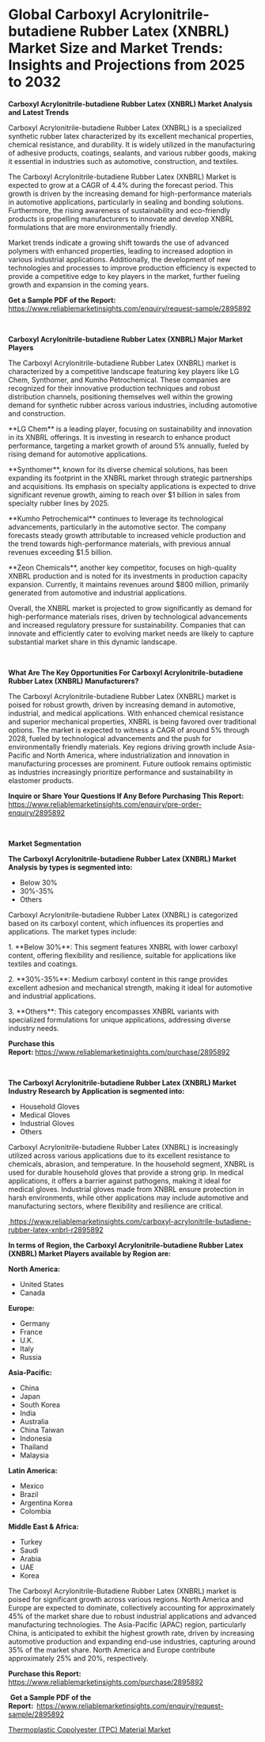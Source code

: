 <p><h1>Global Carboxyl Acrylonitrile-butadiene Rubber Latex (XNBRL) Market Size and Market Trends: Insights and Projections from 2025 to 2032</h1></p><p><strong>Carboxyl Acrylonitrile-butadiene Rubber Latex (XNBRL) Market Analysis and Latest Trends</strong></p>
<p><p>Carboxyl Acrylonitrile-butadiene Rubber Latex (XNBRL) is a specialized synthetic rubber latex characterized by its excellent mechanical properties, chemical resistance, and durability. It is widely utilized in the manufacturing of adhesive products, coatings, sealants, and various rubber goods, making it essential in industries such as automotive, construction, and textiles.</p><p>The Carboxyl Acrylonitrile-butadiene Rubber Latex (XNBRL) Market is expected to grow at a CAGR of 4.4% during the forecast period. This growth is driven by the increasing demand for high-performance materials in automotive applications, particularly in sealing and bonding solutions. Furthermore, the rising awareness of sustainability and eco-friendly products is propelling manufacturers to innovate and develop XNBRL formulations that are more environmentally friendly. </p><p>Market trends indicate a growing shift towards the use of advanced polymers with enhanced properties, leading to increased adoption in various industrial applications. Additionally, the development of new technologies and processes to improve production efficiency is expected to provide a competitive edge to key players in the market, further fueling growth and expansion in the coming years.</p></p>
<p><strong>Get a Sample PDF of the Report:&nbsp;</strong> <a href="https://www.reliablemarketinsights.com/enquiry/request-sample/2895892?utm_campaign=2868&utm_medium=2&utm_source=Github&utm_content=ia&utm_term=15032025&utm_id=carboxyl-acrylonitrile-butadiene-rubber-latex-xnbrl">https://www.reliablemarketinsights.com/enquiry/request-sample/2895892</a></p>
<p>&nbsp;</p>
<p><strong>Carboxyl Acrylonitrile-butadiene Rubber Latex (XNBRL) Major Market Players</strong></p>
<p><p>The Carboxyl Acrylonitrile-butadiene Rubber Latex (XNBRL) market is characterized by a competitive landscape featuring key players like LG Chem, Synthomer, and Kumho Petrochemical. These companies are recognized for their innovative production techniques and robust distribution channels, positioning themselves well within the growing demand for synthetic rubber across various industries, including automotive and construction.</p><p>**LG Chem** is a leading player, focusing on sustainability and innovation in its XNBRL offerings. It is investing in research to enhance product performance, targeting a market growth of around 5% annually, fueled by rising demand for automotive applications.</p><p>**Synthomer**, known for its diverse chemical solutions, has been expanding its footprint in the XNBRL market through strategic partnerships and acquisitions. Its emphasis on specialty applications is expected to drive significant revenue growth, aiming to reach over $1 billion in sales from specialty rubber lines by 2025.</p><p>**Kumho Petrochemical** continues to leverage its technological advancements, particularly in the automotive sector. The company forecasts steady growth attributable to increased vehicle production and the trend towards high-performance materials, with previous annual revenues exceeding $1.5 billion.</p><p>**Zeon Chemicals**, another key competitor, focuses on high-quality XNBRL production and is noted for its investments in production capacity expansion. Currently, it maintains revenues around $800 million, primarily generated from automotive and industrial applications.</p><p>Overall, the XNBRL market is projected to grow significantly as demand for high-performance materials rises, driven by technological advancements and increased regulatory pressure for sustainability. Companies that can innovate and efficiently cater to evolving market needs are likely to capture substantial market share in this dynamic landscape.</p></p>
<p>&nbsp;</p>
<p><strong>What Are The Key Opportunities For Carboxyl Acrylonitrile-butadiene Rubber Latex (XNBRL) Manufacturers?</strong></p>
<p><p>The Carboxyl Acrylonitrile-butadiene Rubber Latex (XNBRL) market is poised for robust growth, driven by increasing demand in automotive, industrial, and medical applications. With enhanced chemical resistance and superior mechanical properties, XNBRL is being favored over traditional options. The market is expected to witness a CAGR of around 5% through 2028, fueled by technological advancements and the push for environmentally friendly materials. Key regions driving growth include Asia-Pacific and North America, where industrialization and innovation in manufacturing processes are prominent. Future outlook remains optimistic as industries increasingly prioritize performance and sustainability in elastomer products.</p></p>
<p><strong>Inquire or Share Your Questions If Any Before Purchasing This Report:</strong> <a href="https://www.reliablemarketinsights.com/enquiry/pre-order-enquiry/2895892?utm_campaign=2868&utm_medium=2&utm_source=Github&utm_content=ia&utm_term=15032025&utm_id=carboxyl-acrylonitrile-butadiene-rubber-latex-xnbrl">https://www.reliablemarketinsights.com/enquiry/pre-order-enquiry/2895892</a></p>
<p>&nbsp;</p>
<p><strong>Market Segmentation</strong></p>
<p><strong>The Carboxyl Acrylonitrile-butadiene Rubber Latex (XNBRL) Market Analysis by types is segmented into:</strong></p>
<p><ul><li>Below 30%</li><li>30%-35%</li><li>Others</li></ul></p>
<p><p>Carboxyl Acrylonitrile-butadiene Rubber Latex (XNBRL) is categorized based on its carboxyl content, which influences its properties and applications. The market types include:</p><p>1. **Below 30%**: This segment features XNBRL with lower carboxyl content, offering flexibility and resilience, suitable for applications like textiles and coatings.</p><p>   </p><p>2. **30%-35%**: Medium carboxyl content in this range provides excellent adhesion and mechanical strength, making it ideal for automotive and industrial applications.</p><p>   </p><p>3. **Others**: This category encompasses XNBRL variants with specialized formulations for unique applications, addressing diverse industry needs.</p></p>
<p><strong>Purchase this Report:&nbsp;</strong><a href="https://www.reliablemarketinsights.com/purchase/2895892?utm_campaign=2868&utm_medium=2&utm_source=Github&utm_content=ia&utm_term=15032025&utm_id=carboxyl-acrylonitrile-butadiene-rubber-latex-xnbrl">https://www.reliablemarketinsights.com/purchase/2895892</a></p>
<p>&nbsp;</p>
<p><strong>The Carboxyl Acrylonitrile-butadiene Rubber Latex (XNBRL) Market Industry Research by Application is segmented into:</strong></p>
<p><ul><li>Household Gloves</li><li>Medical Gloves</li><li>Industrial Gloves</li><li>Others</li></ul></p>
<p><p>Carboxyl Acrylonitrile-butadiene Rubber Latex (XNBRL) is increasingly utilized across various applications due to its excellent resistance to chemicals, abrasion, and temperature. In the household segment, XNBRL is used for durable household gloves that provide a strong grip. In medical applications, it offers a barrier against pathogens, making it ideal for medical gloves. Industrial gloves made from XNBRL ensure protection in harsh environments, while other applications may include automotive and manufacturing sectors, where flexibility and resilience are critical.</p></p>
<p><a href="https://www.reliablemarketinsights.com/carboxyl-acrylonitrile-butadiene-rubber-latex-xnbrl-r2895892?utm_campaign=2868&utm_medium=2&utm_source=Github&utm_content=ia&utm_term=15032025&utm_id=carboxyl-acrylonitrile-butadiene-rubber-latex-xnbrl">&nbsp;https://www.reliablemarketinsights.com/carboxyl-acrylonitrile-butadiene-rubber-latex-xnbrl-r2895892</a></p>
<p><strong>In terms of Region, the Carboxyl Acrylonitrile-butadiene Rubber Latex (XNBRL) Market Players available by Region are:</strong></p>
<p>
    <p> <strong> North America: </strong>
        <ul>
            <li>United States</li>
            <li>Canada</li>
        </ul>
        </p> 
    <p> <strong> Europe: </strong>
        <ul>
            <li>Germany</li>
            <li>France</li>
            <li>U.K.</li>
            <li>Italy</li>
            <li>Russia</li>
        </ul>
        </p> 
    <p> <strong> Asia-Pacific: </strong>
        <ul>
            <li>China</li>
            <li>Japan</li>
            <li>South Korea</li>
            <li>India</li>
            <li>Australia</li>
            <li>China Taiwan</li>
            <li>Indonesia</li>
            <li>Thailand</li>
            <li>Malaysia</li>
        </ul>
        </p> 
    <p> <strong> Latin America: </strong>
        <ul>
            <li>Mexico</li>
            <li>Brazil</li>
            <li>Argentina Korea</li>
            <li>Colombia</li>
        </ul>
        </p> 
    <p> <strong> Middle East & Africa: </strong>
        <ul>
            <li>Turkey</li>
            <li>Saudi</li>
            <li>Arabia</li>
            <li>UAE</li>
            <li>Korea</li>
        </ul>
    </p>
    </p>
<p><p>The Carboxyl Acrylonitrile-Butadiene Rubber Latex (XNBRL) market is poised for significant growth across various regions. North America and Europe are expected to dominate, collectively accounting for approximately 45% of the market share due to robust industrial applications and advanced manufacturing technologies. The Asia-Pacific (APAC) region, particularly China, is anticipated to exhibit the highest growth rate, driven by increasing automotive production and expanding end-use industries, capturing around 35% of the market share. North America and Europe contribute approximately 25% and 20%, respectively.</p></p>
<p><strong>Purchase this Report: </strong><a href="https://www.reliablemarketinsights.com/purchase/2895892?utm_campaign=2868&utm_medium=2&utm_source=Github&utm_content=ia&utm_term=15032025&utm_id=carboxyl-acrylonitrile-butadiene-rubber-latex-xnbrl">https://www.reliablemarketinsights.com/purchase/2895892</a></p>
<p>&nbsp;<strong>Get a Sample PDF of the Report:&nbsp;&nbsp;</strong><a href="https://www.reliablemarketinsights.com/enquiry/request-sample/2895892?utm_campaign=2868&utm_medium=2&utm_source=Github&utm_content=ia&utm_term=15032025&utm_id=carboxyl-acrylonitrile-butadiene-rubber-latex-xnbrl">https://www.reliablemarketinsights.com/enquiry/request-sample/2895892</a></p>
<p><strong></strong></p>
<p><p><a href="https://github.com/chikenmhamdi/Market-Research-Report-List-1/blob/main/thermoplastic-copolyester-tpc-material-market.md?utm_campaign=2868&utm_medium=2&utm_source=Github&utm_content=ia&utm_term=15032025&utm_id=carboxyl-acrylonitrile-butadiene-rubber-latex-xnbrl">Thermoplastic Copolyester (TPC) Material Market</a></p></p>